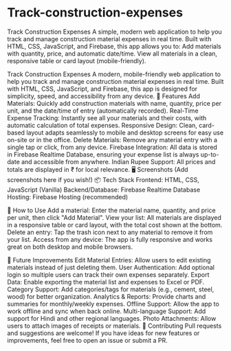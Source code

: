 # Track-construction-expenses
Track Construction Expenses A simple, modern web application to help you track and manage construction material expenses in real time. Built with HTML, CSS, JavaScript, and Firebase, this app allows you to: Add materials with quantity, price, and automatic date/time. View all materials in a clean, responsive table or card layout (mobile-friendly). 

Track Construction Expenses
A modern, mobile-friendly web application to help you track and manage construction material expenses in real time.
Built with HTML, CSS, JavaScript, and Firebase, this app is designed for simplicity, speed, and accessibility from any device.
🚀 Features
Add Materials:
Quickly add construction materials with name, quantity, price per unit, and the date/time of entry (automatically recorded).
Real-Time Expense Tracking:
Instantly see all your materials and their costs, with automatic calculation of total expenses.
Responsive Design:
Clean, card-based layout adapts seamlessly to mobile and desktop screens for easy use on-site or in the office.
Delete Materials:
Remove any material entry with a single tap or click, from any device.
Firebase Integration:
All data is stored in Firebase Realtime Database, ensuring your expense list is always up-to-date and accessible from anywhere.
Indian Rupee Support:
All prices and totals are displayed in ₹ for local relevance.
🖥️ Screenshots
(Add screenshots here if you wish!)
📦 Tech Stack
Frontend: HTML, CSS, JavaScript (Vanilla)
Backend/Database: Firebase Realtime Database
Hosting: Firebase Hosting (recommended)


📱 How to Use
Add a material:
Enter the material name, quantity, and price per unit, then click "Add Material".
View your list:
All materials are displayed in a responsive table or card layout, with the total cost shown at the bottom.
Delete an entry:
Tap the trash icon next to any material to remove it from your list.
Access from any device:
The app is fully responsive and works great on both desktop and mobile browsers.


🌱 Future Improvements
Edit Material Entries:
Allow users to edit existing materials instead of just deleting them.
User Authentication:
Add optional login so multiple users can track their own expenses separately.
Export Data:
Enable exporting the material list and expenses to Excel or PDF.
Category Support:
Add categories/tags for materials (e.g., cement, steel, wood) for better organization.
Analytics & Reports:
Provide charts and summaries for monthly/weekly expenses.
Offline Support:
Allow the app to work offline and sync when back online.
Multi-language Support:
Add support for Hindi and other regional languages.
Photo Attachments:
Allow users to attach images of receipts or materials.
🤝 Contributing
Pull requests and suggestions are welcome!
If you have ideas for new features or improvements, feel free to open an issue or submit a PR.
